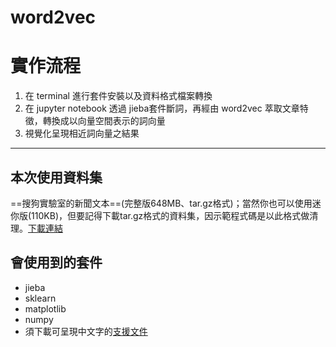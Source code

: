 # word2vec
# 實作流程
1. 在 terminal 進行套件安裝以及資料格式檔案轉換 
2. 在 jupyter notebook 透過 jieba套件斷詞，再經由 word2vec 萃取文章特徵，轉換成以向量空間表示的詞向量
3. 視覺化呈現相近詞向量之結果
---

## 本次使用資料集
==搜狗實驗室的新聞文本==(完整版648MB、tar.gz格式)；當然你也可以使用迷你版(110KB)，但要記得下載tar.gz格式的資料集，因示範程式碼是以此格式做清理。[下載連結](http://www.sogou.com/labs/resource/cs.php)


## 會使用到的套件
- jieba
- sklearn
- matplotlib
- numpy
- 須下載可呈現中文字的[支援文件](https://github.com/sebastianbergmann/phpunit-documentation/blob/master/build/fonts/wqy-microhei/wqy-microhei.ttc)
